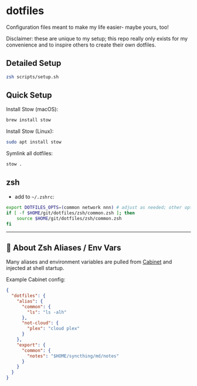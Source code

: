 # dotfiles

Configuration files meant to make my life easier- maybe yours, too!

Disclaimer: these are unique to my setup; this repo really only exists for my convenience and to inspire others to create their own dotfiles.

## Detailed Setup

```bash
zsh scripts/setup.sh
```

## Quick Setup

Install Stow (macOS):
```bash
brew install stow
```

Install Stow (Linux):
```bash
sudo apt install stow
```

Symlink all dotfiles:
```bash
stow .
```

## zsh
- add to `~/.zshrc`:
```bash
export DOTFILES_OPTS=(common network nnn) # adjust as needed; other options: not-cloud, nnn, network, phone
if [ -f $HOME/git/dotfiles/zsh/common.zsh ]; then
    source $HOME/git/dotfiles/zsh/common.zsh
fi
```

---

## 🔁 About Zsh Aliases / Env Vars

Many aliases and environment variables are pulled from [Cabinet](https://www.github.com/tylerjwoodfin/cabinet) and injected at shell startup.

Example Cabinet config:

```json
{
  "dotfiles": {
    "alias": {
      "common": {
        "ls": "ls -alh"
      },
      "not-cloud": {
        "plex": "cloud plex"
      }
    },
    "export": {
      "common": {
        "notes": "$HOME/syncthing/md/notes"
      }
    }
  }
}
```